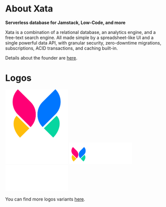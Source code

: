 # About Xata

**Serverless database for Jamstack, Low-Code, and more**

Xata is a combination of a relational database, an analytics engine, and a free-text search engine. All made simple by a spreadsheet-like UI and a single powerful data API, with granular security, zero-downtime migrations, subscriptions, ACID transactions, and caching built-in.

Details about the founder are <a href="https://github.com/xataio/company/tree/main/founder#readme"> here</a>.

# Logos

<img src="https://github.com/xataio/company/blob/main/logo/white-square-logo-with-butterfly.png" width="200">
<img src="https://github.com/xataio/company/blob/main/logo/white-logo-with-butterfly.png" width="200">

<img src="https://github.com/xataio/company/blob/main/logo/white-logo-no-butterfly.png" width="200">

You can find more logos variants <a href="https://github.com/xataio/company/tree/main/logo">here</a>.







